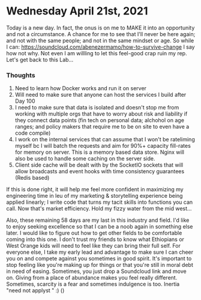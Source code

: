 # Wednesday April 21st, 2021

Today is a new day. In fact, the onus is on me to MAKE it into an opportunity and not a circumstance. A chance for me to see that I'll never be here again; and not with the same people; and not in the same mindset or age. So while I can: https://soundcloud.com/abenezermamo/how-to-survive-change I say how not why. Not even I am willling to let this feel-good crap ruin my rep. Let's get back to this Lab...

### Thoughts
1. Need to learn how Docker works and run it on server
2. Will need to make sure that anyone can host the services I build after Day 100
3. I need to make sure that data is isolated and doesn't stop me from working with multiple orgs that have to worry about risk and liability if they connect data points (fin tech on personal data; alchohol on age ranges; and policy makers that require me to be on site to even have a code compile)
4. I work on the internal services that can assume that I won't be rateliming myself bc I will batch the requests and aim for 90%+ capacity fill-rates for memory on server. This is a memory based data store. Nginx will also be used to handle some caching on the server side.
5. Client side cache will be dealt with by the SocketIO sockets that will allow broadcasts and event hooks with time consistency guarantees (Redis based)

If this is done right, it will help me feel more confident in maximizing my engineering time in leu of my marketing & storytelling experience being applied linearly; I write code that turns my tacit skills into functions you can call. Now that's market efficiency. Hold my fizzy water from the mid west...

Also, these remaining 58 days are my last in this industry and field. I'd like to enjoy seeking excellence so that I can be a noob again in something else later. I would like to figure out how to get other fields to be comfortable coming into this one. I don't trust my friends to know what Ethiopians or West Orange kids will need to feel like they can bring their full self. For everyone else, I take my early lead and advantage to make sure I can cheer you on and compete against you sometimes in good spirit. It's important to stop feeling like you're making up for things or that you're still in moral debt in need of easing. Sometimes, you just drop a Soundcloud link and move on. Giving from a place of abundance makes you feel really different. Sometimes, scarcity is a fear and sometimes indulgence is too. Inertia "need not applyst " :) ()

